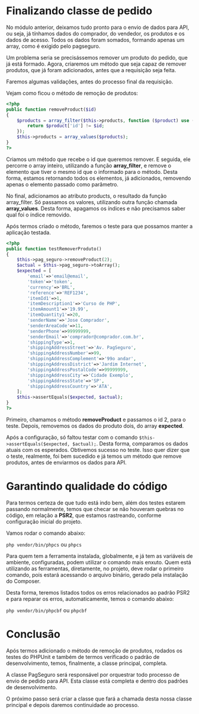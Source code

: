 # Finalizando classe de pedido

No módulo anterior, deixamos tudo pronto para o envio de dados para API, ou seja, já tínhamos dados do comprador, do vendedor, os produtos e os dados de acesso. Todos os dados foram somados, formando apenas um array, como é exigido pelo pagseguro.

Um problema seria se precisássemos remover um produto do pedido, que já está formado. Agora, criaremos um método que seja capaz de remover produtos, que já foram adicionados, antes que a requisição seja feita.

Faremos algumas validações, antes do processo final da requisição.

Vejam como ficou o método de remoção de produtos:

```php
<?php
public function removeProduct($id)
{
    $products = array_filter($this->products, function ($product) use ($id) {
        return $product['id'] != $id;
    });
    $this->products = array_values($products);
}
?>
```

Criamos um método que recebe o id que queremos remover. E seguida, ele percorre o array inteiro, utilizando a função **array_filter**, e remove o elemento que tiver o mesmo id que o informado para o método. Desta forma, estamos retornando todos os elementos, já adicionados, removendo apenas o elemento passado como parâmetro.

No final, adicionamos ao atributo products, o resultado da função array\_filter. Só passamos os valores, utilizando outra função chamada **array_values**. Desta forma, apagamos os índices e não precisamos saber qual foi o índice removido.

Após termos criado o método, faremos o teste para que possamos manter a aplicação testada.

```php
<?php
public function testRemoverProduto()
{
    $this->pag_seguro->removeProduct(2);
    $actual = $this->pag_seguro->toArray();
    $expected = [
        'email'=>'email@email',
        'token'=>'token',
        'currency'=>'BRL',
        'reference'=>'REF1234',
        'itemId1'=>1,
        'itemDescription1'=>'Curso de PHP',
        'itemAmount1'=>'19.99',
        'itemQuantity1'=>20,
        'senderName'=>'Jose Comprador',
        'senderAreaCode'=>11,
        'senderPhone'=>99999999,
        'senderEmail'=>'comprador@comprador.com.br',
        'shippingType'=>1,
        'shippingAddressStreet'=>'Av. PagSeguro',
        'shippingAddressNumber'=>99,
        'shippingAddressComplement'=>'99o andar',
        'shippingAddressDistrict'=>'Jardim Internet',
        'shippingAddressPostalCode'=>99999999,
        'shippingAddressCity'=>'Cidade Exemplo',
        'shippingAddressState'=>'SP',
        'shippingAddressCountry'=>'ATA',
    ];
    $this->assertEquals($expected, $actual);
}
?>
```

Primeiro, chamamos o método **removeProduct** e passamos o id 2, para o teste. Depois, removemos os dados do produto dois, do array **expected**.

Após a configuração, só faltou testar com o comando `$this->assertEquals($expected, $actual);`. Desta forma, comparamos os dados atuais com os esperados. Obtivemos sucesso no teste. Isso quer dizer que o teste, realmente, foi bem sucedido e já temos um método que remove produtos, antes de enviarmos os dados para API.

# Garantindo qualidade do código

Para termos certeza de que tudo está indo bem, além dos testes estarem passando normalmente, temos que checar se não houveram quebras no código, em relação a **PSR2**, que estamos rastreando, conforme configuração inicial do projeto.

Vamos rodar o comando abaixo:

`php vendor/bin/phpcs` ou `phpcs`

Para quem tem a ferramenta instalada, globalmente, e já tem as variáveis de ambiente, configuradas, podem utilizar o comando mais enxuto. Quem está utilizando as ferramentas, diretamente, no projeto, deve rodar o primeiro comando, pois estará acessando o arquivo binário, gerado pela instalação do Composer.

Desta forma, teremos listados todos os erros relacionados ao padrão PSR2 e para reparar os erros, automaticamente, temos o comando abaixo:

`php vendor/bin/phpcbf` ou `phpcbf`

# Conclusão

Após termos adicionado o método de remoção de produtos, rodados os testes do PHPUnit e também de termos verificado o padrão de desenvolvimento, temos, finalmente, a classe principal, completa.

A classe PagSeguro será responsável por orquestrar todo processo de envio de pedido para API. Esta classe está completa e dentro dos padrões de desenvolvimento.

O próximo passo será criar a classe que fará a chamada desta nossa classe principal e depois daremos continuidade ao processo.